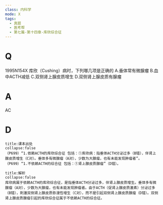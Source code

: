 ```yaml
---
class: 内科学
mode: X
tags:
  - 真题
  - 医考帮
  - 第七篇-第十四章-库欣综合征
---
```


# Q
1995N154X 库欣（Cushing）病时，下列哪几项是正确的
A.垂体常有微腺瘤
B.血中ACTH减低
C.双侧肾上腺皮质增生
D.双侧肾上腺皮质有腺瘤

# A
AC
# D
```ad-note
title:课本出处
collapse:false
（P699）“1.依赖ACTH的库欣综合征 包括：①库欣病：指垂体ACTH分泌过多（B错），伴肾上腺皮质增生（C对）。垂体多有微腺瘤（A对），少数为大腺瘤，也有未能发现肿瘤者”。（P699）“1.不依赖ACTH的综合征 包括：①肾上腺皮质腺瘤”（D错）。
```

```ad-summary
title:解析
collapse:false
库欣病属于依赖ACTH的库欣综合征，是指垂体ACTH分泌过多，伴肾上腺皮质增生。垂体多有微腺瘤（A对），少数为大腺瘤，也有未能发现肿瘤者。由于ACTH（促肾上腺皮质激素）分泌过多（B错），刺激双侧肾上腺皮质弥漫性增生（C对），而不是引起双侧肾上腺皮质腺瘤（D错）。双侧肾上腺皮质腺瘤引起的库欣综合征属于不依赖ACTH的综合征。
```

